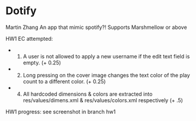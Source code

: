 # Dotify

Martin Zhang
An app that mimic spotify?! Supports Marshmellow or above

HW1 EC attempted:
- 1. A user is not allowed to apply a new username if the edit text field is empty. (+ 0.25)
- 2. Long pressing on the cover image changes the text color of the play count to a different color. (+ 0.25)
- 4. All hardcoded dimensions & colors are extracted into res/values/dimens.xml & res/values/colors.xml
respectively (+ .5)

HW1 progress: see screenshot in branch hw1
